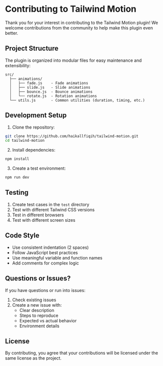 # Contributing to Tailwind Motion

Thank you for your interest in contributing to the Tailwind Motion plugin! We welcome contributions from the community to help make this plugin even better.

## Project Structure

The plugin is organized into modular files for easy maintenance and extensibility:

```
src/
  ├── animations/
  │   ├── fade.js    - Fade animations
  │   ├── slide.js   - Slide animations
  │   ├── bounce.js  - Bounce animations
  │   └── rotate.js  - Rotation animations
  └── utils.js       - Common utilities (duration, timing, etc.)
```

## Development Setup

1. Clone the repository:
```bash
git clone https://github.com/haikallfiqih/tailwind-motion.git
cd tailwind-motion
```

2. Install dependencies:
```bash
npm install
```

3. Create a test environment:
```bash
npm run dev
```

## Testing

1. Create test cases in the `test` directory
2. Test with different Tailwind CSS versions
3. Test in different browsers
4. Test with different screen sizes

## Code Style

- Use consistent indentation (2 spaces)
- Follow JavaScript best practices
- Use meaningful variable and function names
- Add comments for complex logic

## Questions or Issues?

If you have questions or run into issues:
1. Check existing issues
2. Create a new issue with:
   - Clear description
   - Steps to reproduce
   - Expected vs actual behavior
   - Environment details

## License

By contributing, you agree that your contributions will be licensed under the same license as the project.
